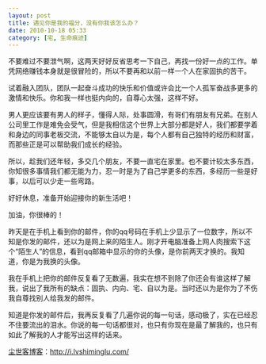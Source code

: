 ```yaml
---
layout: post
title: 遇见你是我的福分，没有你我该怎么办？
date: 2010-10-18 05:33
category: [宅, 生命痕迹]
---
```

不要难过不要泄气啊，这两天好好反省思考一下自己，再找一份好一点的工作。单凭网络赚钱本身就是很冒险的，所以不要再和以前一样一个人在家固执的苦干。

试着融入团队，团队一起奋斗成功的快乐和价值或许会比一个人孤军奋战多更多的激情和快乐。你和我一样也挺内向的，自尊心太强，这样不好。

男人更应该要有男人的样子，懂得人际，处事圆滑，有哥们有朋友有兄弟。在别人公司里工作是难免会受气，但是我相信这个世界上大部分都是好人，我们都要学着和身边的同事老板交流，不能够太自以为是，每个人都有自己独特的经历和财富，而那些正是可以帮助我们成长的经验。

所以，趁我们还年轻，多交几个朋友，不要一直宅在家里。也不要计较太多东西，你知很多事情我们都无能为力，忍一时是为了自己学更多的东西，多经历一些是好事，以后可以少走一些弯路。

好好休息，准备开始迎接你的新生活吧！

加油，你很棒的！

昨天是在手机上看到你的邮件，你的qq号码在手机上少显示了一位数字，所以不知是你发的邮件，还以为是网上来的陌生人。刚才开电脑准备上网人肉搜索下这个“陌生人”的信息，看到qq邮箱中显示的你的头像，是你前两天才换的。我知道，你是为我换的头像。

我在手机上把你的邮件反复看了无数遍，我实在想不到除了你还会有谁这样了解我，说出了我所有的缺点：固执、内向、宅、自以为是。当时还以为是你为了不伤我自尊找别人给我发的邮件。

知道是你发的邮件后，我再反复看了几遍你说的每一句话，感动极了，实在已经忍不住要流出的泪水。你说的每一句话都很对，也只有你现在是最了解我的，也只有如此了解我的人才能写出这样的话来。

<a href="http://i.lvshiminglu.com/">尘世客博客</a>：<a href="http://i.lvshiminglu.com/">http://i.lvshiminglu.com/</a>

